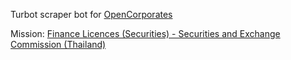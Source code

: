 Turbot scraper bot for [OpenCorporates](https://opencorporates.com/)

Mission: [Finance Licences (Securities) - Securities and Exchange Commission (Thailand)](https://missions.opencorporates.com/missions/828)
